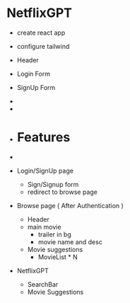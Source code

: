 # NetflixGPT

- create react app
- configure tailwind
- Header
- Login Form
- SignUp Form
-
-
- # Features
-
- Login/SignUp page
  - Sign/Signup form
  - redirect to browse page
- Browse page ( After Authentication )

  - Header
  - main movie
    - trailer in bg
    - movie name and desc
  - Movie suggestions
    - MovieList \* N

- NetflixGPT
  - SearchBar
  - Movie Suggestions
